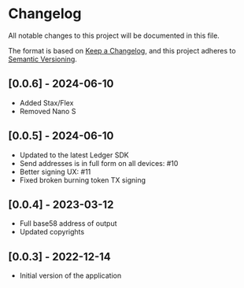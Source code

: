 # Changelog

All notable changes to this project will be documented in this file.

The format is based on [Keep a Changelog](https://keepachangelog.com/en/1.0.0/),
and this project adheres to [Semantic Versioning](https://semver.org/spec/v2.0.0.html).

## [0.0.6] - 2024-06-10

- Added Stax/Flex
- Removed Nano S

## [0.0.5] - 2024-06-10

- Updated to the latest Ledger SDK
- Send addresses is in full form on all devices: #10
- Better signing UX: #11
- Fixed broken burning token TX signing

## [0.0.4] - 2023-03-12

- Full base58 address of output
- Updated copyrights

## [0.0.3] - 2022-12-14

- Initial version of the application
